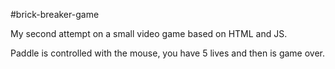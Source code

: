 #brick-breaker-game

My second attempt on a small video game based on HTML and JS.

Paddle is controlled with the mouse, you have 5 lives and then is game over.
